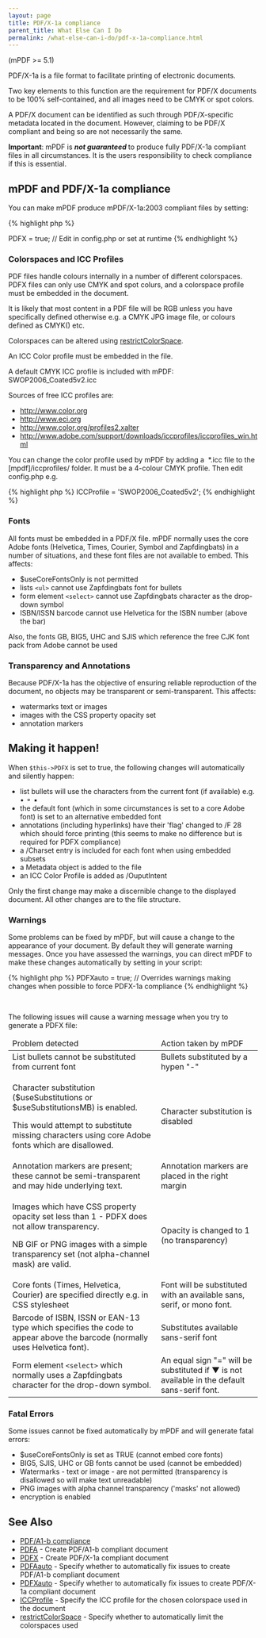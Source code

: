 ```yaml
---
layout: page
title: PDF/X-1a compliance
parent_title: What Else Can I Do
permalink: /what-else-can-i-do/pdf-x-1a-compliance.html
---
```


<div id="bpmbook" class="bpmbook" style="direction:ltr;">
<div class="topic_user_field">
<div id="U0">
<p>(mPDF &gt;= 5.1)</p>
<p>PDF/X-1a is a file format to facilitate printing of electronic documents.</p>
<p>Two key elements to this function are the requirement for PDF/X documents to be 100% self-contained, and all images need to be CMYK or spot colors.</p>
<p>A PDF/X document can be identified as such through PDF/X-specific metadata located in the document. However, claiming to be PDF/X compliant and being so are not necessarily the same.</p>

<div class="alert alert-info" role="alert"><b>Important</b>: mPDF is <b><i>not guaranteed </i></b>to produce fully PDF/X-1a compliant files in all circumstances. It is the users responsibility to check compliance if this is essential.</div>
<h2>mPDF and PDF/X-1a compliance</h2>
<p>You can make mPDF produce mPDF/X-1a:2003 compliant files by setting:</p>

{% highlight php %}
<?php

$this->PDFX = true; // Edit in config.php or set at runtime
{% endhighlight %}

<h3>Colorspaces and ICC Profiles</h3>
<p>PDF files handle colours internally in a number of different colorspaces. PDFX files can only use CMYK and spot colurs, and a colorspace profile must be embedded in the document.</p>
<p>It is likely that most content in a PDF file will be RGB unless you have specifically defined otherwise e.g. a CMYK JPG image file, or colours defined as CMYK() etc.</p>
<p>Colorspaces can be altered using <a href="/reference/mpdf-variables/restrictcolorspace.html">restrictColorSpace</a>.</p>
<p>An ICC Color profile must be embedded in the file.</p>
<p>A default CMYK ICC profile is included with mPDF: SWOP2006_Coated5v2.icc</p>
<p>Sources of free ICC profiles are:</p>
<ul>
<li><a href="http://www.color.org/">http://www.color.org</a></li>
<li><a href="http://www.eci.org/">http://www.eci.org</a> </li>
<li><a href="http://www.color.org/profiles2.xalter">http://www.color.org/profiles2.xalter </a></li>
<li><a href="http://www.adobe.com/support/downloads/iccprofiles/iccprofiles_win.html">http://www.adobe.com/support/downloads/iccprofiles/iccprofiles_win.html </a></li>
</ul>
<p>You can change the color profile used by mPDF by adding a&nbsp; <span class="filename">*.icc</span> file to the <span class="filename">[mpdf]/iccprofiles/</span> folder. It must be a 4-colour CMYK profile. Then edit <span class="filename">config.php</span> e.g.</p>

{% highlight php %}
<?php

$this->ICCProfile = 'SWOP2006_Coated5v2';
{% endhighlight %}

<h3>Fonts</h3>
<p>All fonts must be embedded in a PDF/X file. mPDF normally uses the core Adobe fonts (Helvetica, Times, Courier, Symbol and Zapfdingbats) in a number of situations, and these font files are not available to embed. This affects:</p>
<ul>
<li><span class="parameter">$useCoreFontsOnly</span> is not permitted</li>
<li>lists <code>&lt;ul&gt;</code> cannot use Zapfdingbats font for bullets</li>
<li>form element <code>&lt;select&gt;</code> cannot use Zapfdingbats character as the drop-down symbol</li>
<li>ISBN/ISSN barcode cannot use Helvetica for the ISBN number (above the bar)</li>
</ul>
<p>Also, the fonts GB, BIG5, UHC and SJIS which reference the free CJK font pack from Adobe cannot be used</p>
<h3>Transparency and Annotations</h3>
<p>Because PDF/X-1a has the objective of ensuring reliable reproduction of the document, no objects may be transparent or semi-transparent. This affects:</p>
<ul>
<li>watermarks text or images</li>
<li>images with the CSS property <span class="parameter">opacity</span> set</li>
<li>annotation markers</li>
</ul>
<h2>Making it happen!</h2>
<p>When <code>$this-&gt;PDFX</code> is set to true, the following changes will automatically and silently happen:</p>
<ul>
<li>list bullets will use the characters from the current font (if available) e.g. • ⚬ ▪ </li>
<li>the default font (which in some circumstances is set to a core Adobe font) is set to an alternative embedded font</li>
<li>annotations (including hyperlinks) have their 'flag' changed to /F 28 which should force printing (this seems to make no difference but is required for PDFX compliance)</li>
<li>a /Charset entry is included for each font when using embedded subsets</li>
<li>a Metadata object is added to the file </li>
<li>an ICC Color Profile is added as /OuputIntent</li>
</ul>
<p>Only the first change may make a discernible change to the displayed document. All other changes are to the file structure.</p>
<h3>Warnings</h3>
<p>Some problems can be fixed by mPDF, but will cause a change to the appearance of your document. By default they will generate warning messages. Once you have assessed the warnings, you can direct mPDF to make these changes automatically by setting in your script:</p>

{% highlight php %}
<?php

$mpdf->PDFXauto = true; // Overrides warnings making changes when possible to force PDFX-1a compliance
{% endhighlight %}

<p>&nbsp;</p>
<p>The following issues will cause a warning message when you try to generate a PDFX file:</p>
<table class="bpmTopic"> <thead>
<tr>
<td>Problem detected</td>
<td>Action taken by mPDF</td>
</tr>
</thead> <tbody>
<tr>
<td>List bullets cannot be substituted from current font</td>
<td>Bullets substituted by a hypen "-"</td>
</tr>
<tr>
<td>
<p>Character substitution (<span class="parameter">$useSubstitutions</span> or <span class="parameter">$useSubstitutionsMB</span>) is enabled.</p>
<p>This would attempt to substitute missing characters using core Adobe fonts which are disallowed.</p>
</td>
<td>Character substitution is disabled

</td>
</tr>
<tr>
<td>Annotation markers are present; these cannot be semi-transparent and may hide underlying text.</td>
<td>Annotation markers are placed in the right margin</td>
</tr>
<tr>
<td>
<p>Images which have CSS property opacity set less than 1 - PDFX does not allow transparency.</p>
<p>NB GIF or PNG images with a simple transparency set (not alpha-channel mask) are valid.</p>
</td>
<td>Opacity is changed to 1 (no transparency)</td>
</tr>
<tr>
<td>Core fonts (Times, Helvetica, Courier) are specified directly e.g. in CSS stylesheet</td>
<td>Font will be substituted with an available sans, serif, or mono font.</td>
</tr>
<tr>
<td>Barcode of ISBN, ISSN or EAN-13 type which specifies the code to appear above the barcode (normally uses Helvetica font).</td>
<td>Substitutes available sans-serif font</td>
</tr>
<tr>
<td>Form element <code>&lt;select&gt;</code> which normally uses a Zapfdingbats character for the drop-down symbol.</td>
<td>An equal sign "=" will be substituted if ▼ is not available in the default sans-serif font.</td>
</tr>
</tbody> </table>
<h3>Fatal Errors</h3>
<p>Some issues cannot be fixed automatically by mPDF and will generate fatal errors:</p>
<ul>
<li><span class="parameter">$useCoreFontsOnly</span> is set as <span class="smallblock">TRUE</span> (cannot embed core fonts)</li>
<li>BIG5, SJIS, UHC or GB fonts cannot be used (cannot be embedded)</li>
<li>Watermarks - text or image - are not permitted (transparency is disallowed so will make text unreadable)</li>
<li>PNG images with alpha channel transparency ('masks' not allowed)</li>
<li>encryption is enabled</li>
</ul>
<h2>See Also</h2>
<ul>
<li class="manual_boxlist"><a href="/what-else-can-i-do/pdf-a1-b-compliance.html">PDF/A1-b compliance</a></li>
<li class="manual_boxlist"><a href="/reference/mpdf-variables/pdfa.html">PDFA</a> - Create PDF/A1-b compliant document</li>
<li class="manual_boxlist"><a href="/reference/mpdf-variables/pdfx.html">PDFX</a> - Create PDF/X-1a compliant document</li>
<li class="manual_boxlist"><a href="/reference/mpdf-variables/pdfaauto.html">PDFAauto</a> - Specify whether to automatically fix issues to create PDF/A1-b compliant document</li>
<li class="manual_boxlist"><a href="/reference/mpdf-variables/pdfxauto.html">PDFXauto</a> - Specify whether to automatically fix issues to create PDF/X-1a compliant document</li>
<li class="manual_boxlist"><a href="/reference/mpdf-variables/iccprofile.html">ICCProfile</a> - Specify the ICC profile for the chosen colorspace used in the document</li>
<li class="manual_boxlist"><a href="/reference/mpdf-variables/restrictcolorspace.html">restrictColorSpace</a> - Specify whether to automatically limit the colorspaces used</li>
</ul>
</div>
</div>

